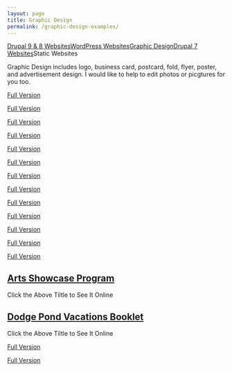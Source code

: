 ```yaml
---
layout: page
title: Graphic Design
permalink: /graphic-design-examples/
---
```


<div class="submenuright">
   <p><a href="/drupal-9-8-website-examples/">Drupal 9 &amp; 8 Websites</a><a href="/wordPress-website-examples/">WordPress Websites</a><a href="/graphic-design-examples/">Graphic Design</a><a href="/drupal-7-website-examples/">Drupal 7 Websites</a>Static Websites</p> 
</div>

<div class="gridlayoutthird">
    <p>Graphic Design includes logo, business card, postcard, fold, flyer, poster, and advertisement design. I would like to help to edit photos or picgtures for you too. </p>
</div>

<div class="gridlayoutsecond">
   <div class="containerfixed2">
      <div class="row"> 
         <div class="center-cropped col-md-3 col-lg-3" id="graphicdesign11">
            <p><a href="/images/ChristmasCardBlueWebNodes.jpg" target="_blank">Full Version</a></p>     
         </div>
         <div class="center-cropped col-md-3 col-lg-3" id="graphicdesign12">
            <p><a href="/images/tigerYearCard2022.jpg" target="_blank">Full Version</a></p>     
         </div>       
         <div class="center-cropped col-md-3 col-lg-3" id="graphicdesign13">
            <p><a href="/images/2021cowYear.jpg" target="_blank">Full Version</a></p>     
         </div>
         <div class="center-cropped col-md-3 col-lg-3" id="graphicdesign14">
            <p><a href="/images/happyNewYear2021E.png" target="_blank">Full Version</a></p>     
         </div>
      </div>
   </div>
</div>

<div class="gridlayoutfirst">
   <div class="containerfixed2">
      <div class="row"> 
         <div class="center-cropped col-md-6 col-lg-6" id="graphicdesign31">
            <p><a href="/images/autismWalkBanner.jpg" target="_blank">Full Version</a></p>     
         </div>
         <div class="center-cropped col-md-6 col-lg-6" id="graphicdesign32">
            <p><a href="/images/roseWoman1.jpg" target="_blank">Full Version</a></p>     
         </div>       
      </div>
   </div>
</div>

<div class="gridlayoutsecond">
   <div class="containerfixed2">
      <div class="row"> 
         <div class="center-cropped col-md-3 col-lg-3" id="graphicdesign21">
            <p><a href="/images/autismWalkLogo2022.jpg" target="_blank">Full Version</a></p>     
         </div>
         <div class="center-cropped col-md-3 col-lg-3" id="graphicdesign22">
            <p><a href="/images/AWBookLogo.jpg" target="_blank">Full Version</a></p>     
         </div>       
         <div class="center-cropped col-md-3 col-lg-3" id="graphicdesign23">
            <p><a href="/images/AWCircusLogo.jpg" target="_blank">Full Version</a></p>     
         </div>
         <div class="center-cropped col-md-3 col-lg-3" id="graphicdesign24">
            <p><a href="/images/AWDisnepLogo.jpg" target="_blank">Full Version</a></p>     
         </div>
      </div>
   </div>
</div>

<div class="gridlayoutfirst">
   <div class="containerfixed2">
      <div class="row"> 
         <div class="center-cropped col-md-4 col-lg-4" id="graphicdesign41">
            <p><a href="/images/artsShow2017Flyer8.5x11.jpg" target="_blank">Full Version</a></p>     
         </div>
         <div class="center-cropped col-md-4 col-lg-4" id="graphicdesign42">
            <p><a href="/images/childrenCareManagementFlyer2022.jpg" target="_blank">Full Version</a></p>     
         </div>       
         <div class="center-cropped col-md-4 col-lg-4" id="graphicdesign43">
            <p><a href="/images/CPSflyer2018.jpg" target="_blank">Full Version</a></p>     
         </div>       
      </div>
   </div>
</div>

<div class="gridlayoutsecond">
   <div class="containerfixed2">
      <div class="row"> 
         <div class="col-md-6 col-lg-6" id="graphicdesign51">
            <h2><a href="/files/artsShowProgram2019.pdf" target="_blank">Arts Showcase Program</a></h2>  
            <p>Click the Above Tiltle to See It Online</p>   
         </div>
         <div class="col-md-6 col-lg-6" id="graphicdesign52">
            <h2><a href="/files/dpBooklet2019.pdf" target="_blank">Dodge Pond Vacations Booklet</a></h2>     
            <p>Click the Above Tiltle to See It Online</p>   
         </div>       
      </div>
   </div>
</div>

<div class="gridlayoutfirst">
   <div class="containerfixed2">
      <div class="row"> 
         <div class="center-cropped col-md-6 col-lg-6" id="graphicdesign61">
            <p><a href="/images/bridgesBrochure2022.jpg" target="_blank">Full Version</a></p>     
         </div>
         <div class="center-cropped col-md-6 col-lg-6" id="graphicdesign62">
            <p><a href="/images/bridgesBrochure2022-2.jpg" target="_blank">Full Version</a></p>     
         </div>       
      </div>
   </div>
</div>